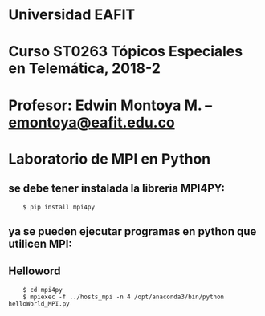# Universidad EAFIT
# Curso ST0263 Tópicos Especiales en Telemática, 2018-2
# Profesor: Edwin Montoya M. – emontoya@eafit.edu.co
# Laboratorio de MPI en Python

## se debe tener instalada la libreria MPI4PY:

        $ pip install mpi4py

## ya se pueden ejecutar programas en python que utilicen MPI:

## Helloword

        $ cd mpi4py
        $ mpiexec -f ../hosts_mpi -n 4 /opt/anaconda3/bin/python helloWorld_MPI.py